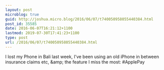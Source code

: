 ```yaml
---
layout: post
microblog: true
guid: http://joshua.micro.blog/2016/06/07/t740050958055440384.html
post_id: 35585
date: 2016-06-07T16:21:12+1100
lastmod: 2019-07-30T17:41:23+1100
type: post
url: /2016/06/07/t740050958055440384.html
---
```

I lost my Phone in Bali last week, I've been using an old iPhone in between insurance claims etc, &amp;amp; the feature I miss the most: #ApplePay
